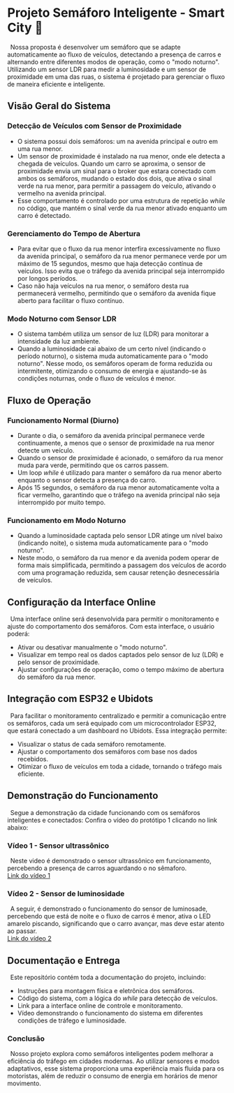 # Projeto Semáforo Inteligente - Smart City 🚦

&ensp;Nossa proposta é desenvolver um semáforo que se adapte automaticamente ao fluxo de veículos, detectando a presença de carros e alternando entre diferentes modos de operação, como o "modo noturno". Utilizando um sensor LDR para medir a luminosidade e um sensor de proximidade em uma das ruas, o sistema é projetado para gerenciar o fluxo de maneira eficiente e inteligente.

## Visão Geral do Sistema

### Detecção de Veículos com Sensor de Proximidade
- O sistema possui dois semáforos: um na avenida principal e outro em uma rua menor.
- Um sensor de proximidade é instalado na rua menor, onde ele detecta a chegada de veículos. Quando um carro se aproxima, o sensor de proximidade envia um sinal para o broker que estara conectado com ambos os semáforos, mudando o estado dos dois, que ativa o sinal verde na rua menor, para permitir a passagem do veículo, ativando o vermelho na avenida principal.
- Esse comportamento é controlado por uma estrutura de repetição _while_ no código, que mantém o sinal verde da rua menor ativado enquanto um carro é detectado.

### Gerenciamento do Tempo de Abertura
- Para evitar que o fluxo da rua menor interfira excessivamente no fluxo da avenida principal, o semáforo da rua menor permanece verde por um máximo de 15 segundos, mesmo que haja detecção contínua de veículos. Isso evita que o tráfego da avenida principal seja interrompido por longos períodos.
- Caso não haja veículos na rua menor, o semáforo desta rua permanecerá vermelho, permitindo que o semáforo da avenida fique aberto para facilitar o fluxo contínuo.

### Modo Noturno com Sensor LDR
- O sistema também utiliza um sensor de luz (LDR) para monitorar a intensidade da luz ambiente.
- Quando a luminosidade cai abaixo de um certo nível (indicando o período noturno), o sistema muda automaticamente para o "modo noturno". Nesse modo, os semáforos operam de forma reduzida ou intermitente, otimizando o consumo de energia e ajustando-se às condições noturnas, onde o fluxo de veículos é menor.

## Fluxo de Operação

### Funcionamento Normal (Diurno)
- Durante o dia, o semáforo da avenida principal permanece verde continuamente, a menos que o sensor de proximidade na rua menor detecte um veículo.
- Quando o sensor de proximidade é acionado, o semáforo da rua menor muda para verde, permitindo que os carros passem.
- Um loop _while_ é utilizado para manter o semáforo da rua menor aberto enquanto o sensor detecta a presença do carro.
- Após 15 segundos, o semáforo da rua menor automaticamente volta a ficar vermelho, garantindo que o tráfego na avenida principal não seja interrompido por muito tempo.

### Funcionamento em Modo Noturno
- Quando a luminosidade captada pelo sensor LDR atinge um nível baixo (indicando noite), o sistema muda automaticamente para o "modo noturno".
- Neste modo, o semáforo da rua menor e da avenida podem operar de forma mais simplificada, permitindo a passagem dos veículos de acordo com uma programação reduzida, sem causar retenção desnecessária de veículos.

## Configuração da Interface Online

&ensp;Uma interface online será desenvolvida para permitir o monitoramento e ajuste do comportamento dos semáforos. Com esta interface, o usuário poderá:
- Ativar ou desativar manualmente o "modo noturno".
- Visualizar em tempo real os dados captados pelo sensor de luz (LDR) e pelo sensor de proximidade.
- Ajustar configurações de operação, como o tempo máximo de abertura do semáforo da rua menor.

## Integração com ESP32 e Ubidots

&ensp;Para facilitar o monitoramento centralizado e permitir a comunicação entre os semáforos, cada um será equipado com um microcontrolador ESP32, que estará conectado a um dashboard no Ubidots. Essa integração permite:
- Visualizar o status de cada semáforo remotamente.
- Ajustar o comportamento dos semáforos com base nos dados recebidos.
- Otimizar o fluxo de veículos em toda a cidade, tornando o tráfego mais eficiente.

## Demonstração do Funcionamento 

&ensp;Segue a demonstração da cidade funcionando com os semáforos inteligentes e conectados:
Confira o vídeo do protótipo 1 clicando no link abaixo:

### Vídeo 1 - Sensor ultrassônico
&ensp;Neste video é demonstrado o sensor ultrassônico em funcionamento, percebendo a presença de carros aguardando o no sêmaforo. <br>
[Link do vídeo 1](./assets/video_prototipo_1.mp4)

### Vídeo 2 - Sensor de luminosidade

&ensp;A seguir, é demonstrado o funcionamento do sensor de luminosade, percebendo que está de noite e o fluxo de carros é menor, ativa o LED amarelo piscando, significando que o carro avançar, mas deve estar atento ao passar.<br>
[Link do vídeo 2](./assets/video_prototipo_2.mp4)


## Documentação e Entrega

&ensp;Este repositório contém toda a documentação do projeto, incluindo:
- Instruções para montagem física e eletrônica dos semáforos.
- Código do sistema, com a lógica do _while_ para detecção de veículos.
- Link para a interface online de controle e monitoramento.
- Vídeo demonstrando o funcionamento do sistema em diferentes condições de tráfego e luminosidade.

### Conclusão

&ensp;Nosso projeto explora como semáforos inteligentes podem melhorar a eficiência do tráfego em cidades modernas. Ao utilizar sensores e modos adaptativos, esse sistema proporciona uma experiência mais fluida para os motoristas, além de reduzir o consumo de energia em horários de menor movimento.
